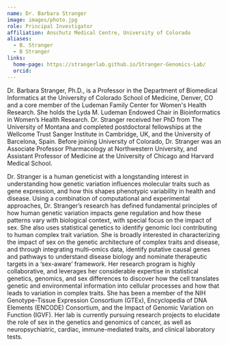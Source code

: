 ```yaml
---
name: Dr. Barbara Stranger
image: images/photo.jpg
role: Principal Investigator
affiliation: Anschutz Medical Centre, University of Colorado
aliases:
  - B. Stranger
  - B Stranger
links:
  home-page: https://strangerlab.github.io/Stranger-Genomics-Lab/
  orcid: 
---
```


Dr. Barbara Stranger, Ph.D., is a Professor in the Department of Biomedical Informatics at the University of Colorado School of Medicine, Denver, CO and a core member of the Ludeman Family Center for Women's Health Research. She holds the Lyda M. Ludeman Endowed Chair in Bioinformatics in Women’s Health Research. Dr. Stranger received her PhD from The University of Montana and completed postdoctoral fellowships at the Wellcome Trust Sanger Institute in Cambridge, UK, and the University of Barcelona, Spain. Before joining University of Colorado, Dr. Stranger was an Associate Professor Pharmacology at Northwestern University, and Assistant Professor of Medicine at the University of Chicago and  Harvard Medical School. 

Dr. Stranger is a human geneticist with a longstanding interest in understanding how genetic variation influences molecular traits such as gene expression, and how this shapes phenotypic variability in health and disease. Using a combination of computational and experimental approaches, Dr. Stranger’s research has defined fundamental principles of how human genetic variation impacts gene regulation and how these patterns vary with biological context, with special focus on the impact of sex. She also uses statistical genetics to identify genomic loci contributing to human complex trait variation. She is broadly interested in characterizing the impact of sex on the genetic architecture of complex traits and disease, and through integrating multi–omics data, identify putative causal genes and pathways to understand disease biology and nominate therapeutic targets in a ‘sex-aware’ framework. Her research program is highly collaborative, and leverages her considerable expertise in statistical genetics, genomics, and sex differences to discover how the cell translates genetic and environmental information into cellular processes and how that leads to variation in complex traits. She has been a member of the NIH Genotype-Tissue Expression Consortium (GTEx), Encyclopedia of DNA Elements (ENCODE) Consortium, and the Impact of Genomic Variation on Function (IGVF). Her lab is currently pursuing research projects to elucidate the role of sex in the genetics and genomics of cancer, as well as neuropsychiatric, cardiac, immune-mediated traits, and clinical laboratory tests.

